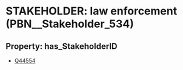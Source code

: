 # STAKEHOLDER: __law enforcement__ (PBN__Stakeholder_534)

## Property: has_StakeholderID

* [Q44554](Q44554)

